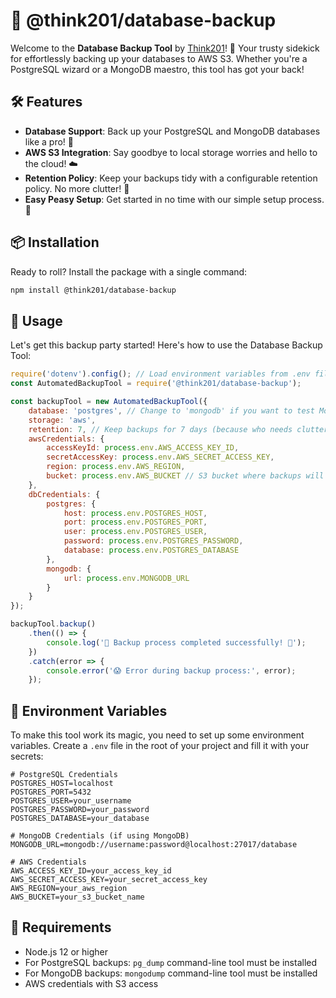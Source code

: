 # 🎉 @think201/database-backup

Welcome to the **Database Backup Tool** by [Think201](https://think201.com)! 🚀 Your trusty sidekick for effortlessly backing up your databases to AWS S3. Whether you're a PostgreSQL wizard or a MongoDB maestro, this tool has got your back!

## 🛠️ Features
- **Database Support**: Back up your PostgreSQL and MongoDB databases like a pro! 🥇
- **AWS S3 Integration**: Say goodbye to local storage worries and hello to the cloud! ☁️
- **Retention Policy**: Keep your backups tidy with a configurable retention policy. No more clutter! 🧹
- **Easy Peasy Setup**: Get started in no time with our simple setup process. 🎈

## 📦 Installation

Ready to roll? Install the package with a single command:

```bash
npm install @think201/database-backup
```

## 🚀 Usage

Let's get this backup party started! Here's how to use the Database Backup Tool:

```javascript
require('dotenv').config(); // Load environment variables from .env file
const AutomatedBackupTool = require('@think201/database-backup');

const backupTool = new AutomatedBackupTool({
    database: 'postgres', // Change to 'mongodb' if you want to test MongoDB
    storage: 'aws',
    retention: 7, // Keep backups for 7 days (because who needs clutter?)
    awsCredentials: {
        accessKeyId: process.env.AWS_ACCESS_KEY_ID,
        secretAccessKey: process.env.AWS_SECRET_ACCESS_KEY,
        region: process.env.AWS_REGION,
        bucket: process.env.AWS_BUCKET // S3 bucket where backups will be stored
    },
    dbCredentials: {
        postgres: {
            host: process.env.POSTGRES_HOST,
            port: process.env.POSTGRES_PORT,
            user: process.env.POSTGRES_USER,
            password: process.env.POSTGRES_PASSWORD,
            database: process.env.POSTGRES_DATABASE
        },
        mongodb: {
            url: process.env.MONGODB_URL
        }
    }
});

backupTool.backup()
    .then(() => {
        console.log('🎉 Backup process completed successfully! 🎉');
    })
    .catch(error => {
        console.error('😱 Error during backup process:', error);
    });
```

## 🌱 Environment Variables

To make this tool work its magic, you need to set up some environment variables. Create a `.env` file in the root of your project and fill it with your secrets:

```plaintext
# PostgreSQL Credentials
POSTGRES_HOST=localhost
POSTGRES_PORT=5432
POSTGRES_USER=your_username
POSTGRES_PASSWORD=your_password
POSTGRES_DATABASE=your_database

# MongoDB Credentials (if using MongoDB)
MONGODB_URL=mongodb://username:password@localhost:27017/database

# AWS Credentials
AWS_ACCESS_KEY_ID=your_access_key_id
AWS_SECRET_ACCESS_KEY=your_secret_access_key
AWS_REGION=your_aws_region
AWS_BUCKET=your_s3_bucket_name
```

## 📝 Requirements

- Node.js 12 or higher
- For PostgreSQL backups: `pg_dump` command-line tool must be installed
- For MongoDB backups: `mongodump` command-line tool must be installed
- AWS credentials with S3 access
